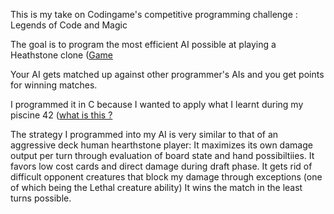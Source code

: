 This is my take on Codingame's competitive programming challenge : Legends of Code and Magic

The goal is to program the most efficient AI possible at
playing a Heathstone clone ([Game](http://www.ign.com/wikis/hearthstone-heroes-of-warcraft/Rules)

Your AI gets matched up against other programmer's AIs and you get points for winning matches.

I programmed it in C because I wanted to apply
what I learnt during my piscine 42 ([what is this ?](https://www.42.us.org/program/intensive-basic-training/)

The strategy I programmed into my AI is very similar to that of an aggressive deck human hearthstone player:
It maximizes its own damage output per turn through evaluation of board state and hand possibiltiies.
It favors low cost cards and direct damage during draft phase.
It gets rid of difficult opponent creatures that block my damage through exceptions
(one of which being the Lethal creature ability)
It wins the match in the least turns possible.

